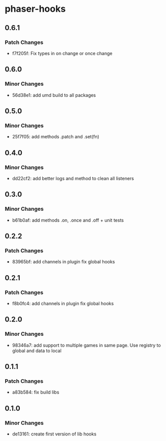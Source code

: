 # phaser-hooks

## 0.6.1

### Patch Changes

- f7f205f: Fix types in on change or once change

## 0.6.0

### Minor Changes

- 56d38e1: add umd build to all packages

## 0.5.0

### Minor Changes

- 25f7f05: add methods .patch and .set(fn)

## 0.4.0

### Minor Changes

- dd22cf2: add better logs and method to clean all listeners

## 0.3.0

### Minor Changes

- b61b0af: add methods .on, .once and .off + unit tests

## 0.2.2

### Patch Changes

- 83965bf: add channels in plugin
  fix global hooks

## 0.2.1

### Patch Changes

- f8b0fc4: add channels in plugin
  fix global hooks

## 0.2.0

### Minor Changes

- 98346a7: add support to multiple games in same page. Use registry to global and data to local

## 0.1.1

### Patch Changes

- a83b584: fix build libs

## 0.1.0

### Minor Changes

- de13161: create first version of lib hooks
